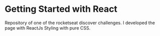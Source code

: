 # Getting Started with React

Repository of one of the rocketseat discover challenges. 
I developed the page with ReactJs
Styling with pure CSS.
